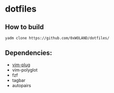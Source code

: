 # dotfiles
## How to build
``` shell
yadm clone https://github.com/0xWOLAND/dotfiles/
```

## Dependencies:
- [vim-plug](https://github.com/junegunn/vim-plug)
- vim-polyglot
- fzf
- tagbar
- autopairs
